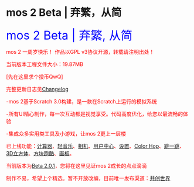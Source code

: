 # mos 2 Beta | 弃繁，从简

<td bgcolor="blue" data-xg_idx="99"> <font color="blue" size="6" data-xg_idx="19">mos 2 Beta | 弃繁, 从简</font></td>


<font color="red">mos 2 一周岁快乐！
<font color="red">作品以GPL v3协议开源，转载请注明出处！


当前版本工程文件大小：19.87MB


[先在这里求个投币QwQ]

完整更新日志见[Changelog](https://github.com/fengyec2/mos-2/blob/main/Changelog)

-mos 2基于Scratch 3.0构建，是一款在Scratch上运行的模拟系统
  
-所有UI精心制作，每一次互动都是视觉享受。代码高度优化，给您以最流畅的体验
  
-集成众多实用类工具及小游戏，让mos 2更上一层楼


已上线功能：[计算器](https://github.com/fengyec2/mos-2/https://github.com/fengyec2/mos-2/)、[轻音乐](https://github.com/fengyec2/mos-2/)、[相机](https://github.com/fengyec2/mos-2/)、[用户中心](https://github.com/fengyec2/mos-2/)、[设置](https://github.com/fengyec2/mos-2/)、[Color Hop](https://github.com/fengyec2/mos-2/)、[跳一跳](https://github.com/fengyec2/mos-2/)、[3D立方体](https://github.com/fengyec2/mos-2/)、[方块跑酷](https://github.com/fengyec2/mos-2/)、[画板](https://github.com/fengyec2/mos-2/)。


当前版本为[Beta 2.0.1](https://github.com/fengyec2/mos-2/)，您将在这里见证mos 2成长的点点滴滴


制作不易，希望上个精选。暂不开放改编，目前唯一发布渠道：[共创世界](https://www.ccw.site/)
